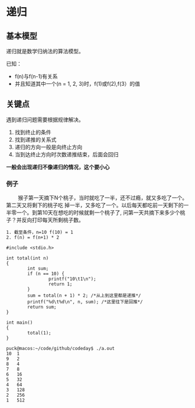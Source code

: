 # 递归
## 基本模型
递归就是数学归纳法的算法模型。  

已知：  

* f(n)与f(n-1)有关系  
* 并且知道其中一个(n = 1, 2, 3)时，f(1)或f(2),f(3）的值

## 关键点
遇到递归问题需要根据规律解决。

1. 找到终止的条件
2. 找到递推的关系式
3. 递归的方向一般是向终止方向
4. 当到达终止方向时次数递推结束，后面会回归

**一般会出现递归不像递归的情况，这个要小心**

### 例子

　　 猴子第一天摘下N个桃子，当时就吃了一半，还不过瘾，就又多吃了一个。第二天又将剩下的桃子吃   掉一半，又多吃了一个。以后每天都吃前一天剩下的一半零一个。到第10天在想吃的时候就剩一个桃子了,    问第一天共摘下来多少个桃子？并反向打印每天所剩桃子数。


```
1. 截至条件，n=10 f(10) = 1
2. f(n) = f(n+1) * 2
```

```
#include <stdio.h>

int total(int n)
{
        int sum;
        if (n == 10) {
                printf("10\t1\n");
                return 1;
        }
        sum = total(n + 1) * 2; /*从上到这里都是递推*/
        printf("%d\t%d\n", n, sum); /*这里往下是回推*/
        return sum;
}

int main()
{
        total(1);
}
```

```
puck@macos:~/code/github/codeday$ ./a.out
10	1
9	2
8	4
7	8
6	16
5	32
4	64
3	128
2	256
1	512
```


   